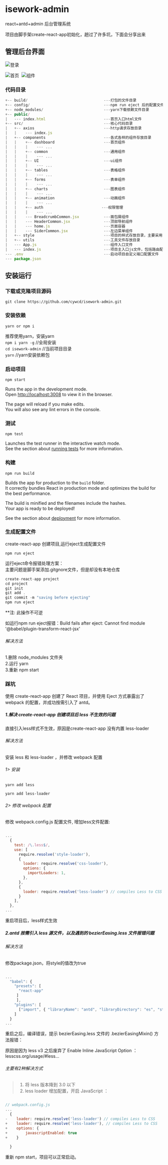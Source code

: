 
# isework-admin
react+antd+admin 后台管理系统

项目由脚手架create-react-app初始化，趟过了许多坑，下面会分享出来


## 管理后台界面
![登录](https://github.com/cywcd/isework-admin/blob/master/preview/login.png)

![首页](https://github.com/cywcd/isework-admin/blob/master/preview/index.png)
​
![组件](https://github.com/cywcd/isework-admin/blob/master/preview/components.png)


### 代码目录
```js
+-- build/                                  ---打包的文件目录
+-- config/                                 ---npm run eject 后的配置文件目录
+-- node_modules/                           ---yarn下载依赖文件目录
+-- public/
|   --- index.html							---首页入口html文件
+-- src/                                    ---核心代码目录
|   +-- axios                               ---http请求存放目录
|   |    --- index.js
|   +-- components                          ---各式各样的组件存放目录
|   |    +-- dashboard                      ---首页组件
|   |    |    --- ...
|   |    +-- common                         ---通用组件
|   |    |    --- ...
|   |    +-- UI                             ---ui组件
|   |    |    --- ...
|   |    +-- tables                         ---表格组件
|   |    |    --- ...
|   |    +-- forms                          ---表单组件
|   |    |    --- ...
|   |    +-- charts                         ---图表组件
|   |    |    --- ...
|   |    +-- animation                      ---动画组件
|   |    |    --- ...
|   |    +-- auth                          ---权限管理
|   |    |    --- ...
|   |    --- BreadcrumbCommon.jsx           ---面包屑组件
|   |    --- HeaderCommon.jsx               ---顶部导航组件
|   |    --- home.js                        ---页面容器
|   |    --- SiderCommon.jsx                ---左边菜单组件
|   +-- style                               ---项目的样式存放目录，主要采用less编写
|   +-- utils                               ---工具文件存放目录
|   --- App.js                              ---组件入口文件
|   --- index.js                            ---项目主入口js文件，包括路由配置等
--- .env                                    ---启动项目自定义端口配置文件
--- package.json
```

## 安装运行

### 下载或克隆项目源码
`git clone https://github.com/cywcd/isework-admin.git`

### 安装依赖
`yarn or npm i`  

推荐使用yarn，安装yarn  
`npm i yarn -g` //全局安装  
`cd isework-admin` //当前项目目录  
`yarn` //yarn安装依赖包  

### 启动项目

`npm start`

Runs the app in the development mode.<br>
Open [http://localhost:3008](http://localhost:3008) to view it in the browser.

The page will reload if you make edits.<br>
You will also see any lint errors in the console.

### 测试

`npm test`

Launches the test runner in the interactive watch mode.<br>
See the section about [running tests](https://facebook.github.io/create-react-app/docs/running-tests) for more information.

### 构建

`npm run build`

Builds the app for production to the `build` folder.<br>
It correctly bundles React in production mode and optimizes the build for the best performance.

The build is minified and the filenames include the hashes.<br>
Your app is ready to be deployed!

See the section about [deployment](https://facebook.github.io/create-react-app/docs/deployment) for more information.

### 生成配置文件
create-react-app 创建项目,运行eject生成配置文件

`npm run eject`
  
运行eject命令报错处理方案：   
主要问题是脚手架添加.gitgnore文件，但是却没有本地仓库

```js
create-react-app project
cd project
git init
git add .
git commit -m "saving before ejecting"
npm run eject
```

**注: 此操作不可逆

如运行npm run eject报错：Build fails after eject: Cannot find module '@babel/plugin-transform-react-jsx' 

###### 解决方法  
1.删除 node_modules 文件夹  
2.运行 yarn  
3.重新 npm start  

### 踩坑

使用 create-react-app 创建了 React 项目，并使用 Eject 方式暴露出了 webpack 的配置，并成功按需引入了 antd。

##### 1.解决 create-react-app 创建项目后 less 不生效的问题
直接引入less样式不生效，原因是create-react-app 没有内置 less-loader
  
###### 解决方法
安装 less 和 less-loader ，并修改 webpack 配置
  
###### 1> 安装
`yarn add less`  
  
`yarn add less-loader`
  
###### 2> 修改 webpack 配置
修改 webpack.config.js 配置文件, 增加less文件配置:

```js

...
  {
    test: /\.less$/,
    use: [
      require.resolve('style-loader'),
      {
        loader: require.resolve('css-loader'),
        options: {
          importLoaders: 1,
        },
      },
      {
        loader: require.resolve('less-loader') // compiles Less to CSS
      }
    ],
  },
...

```
  
重启项目后，less样式生效

##### 2.antd 按需引入 less 源文件，以及遇到的 bezierEasing.less 文件报错问题
  
###### 解决方法
修改package.json，将style的值改为true

```js

...
  "babel": {
    "presets": [
      "react-app"
     ]
     ],
    "plugins": [
      ["import", { "libraryName": "antd", "libraryDirectory": "es", "style": true }]
    ]
  }
...


```
  
重启之后，编译错误，提示 bezierEasing.less 文件的 .bezierEasingMixin() 方法报错：
  
原因是因为 less v3 之后废弃了 Enable Inline JavaScript Option ：lesscss.org/usage/#less…
  
###### 主要有2种解决方式
  
> 1) 将 less 版本降到 3.0 以下  
> 2) less loader 增加配置，开启 JavaScript ：

```js

// webpack.config.js
...
  {
-    loader: require.resolve('less-loader') // compiles Less to CSS
+    loader: require.resolve('less-loader'), // compiles Less to CSS
+    options: {
+        javascriptEnabled: true
+    }
    
  }


```
  
重新 npm start，项目可以正常启动。


